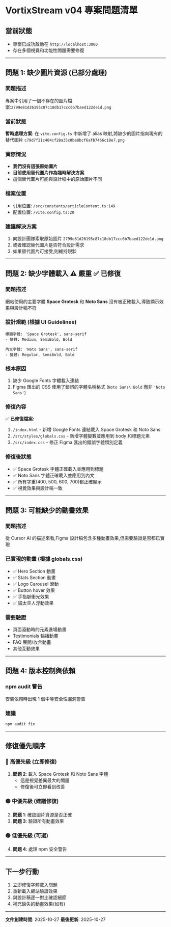 # VortixStream v04 專案問題清單

## 當前狀態
- 專案已成功啟動在 `http://localhost:3000`
- 存在多個視覺和功能性問題需要修復

---

## 問題 1: 缺少圖片資源 (已部分處理)

### 問題描述
專案中引用了一個不存在的圖片檔案:`2799e81d26195c87c18db17ccc6b7baed122de1d.png`

### 當前狀態
**暫時處理方案**: 在 `vite.config.ts` 中新增了 alias 映射,將缺少的圖片指向現有的替代圖片 `c79d7f21c404cf28a35c0be8bcf6afb7466c18e7.png`

### 實際情況
- **我們沒有這張原始圖片**
- **目前使用替代圖片作為臨時解決方案**
- 這個替代圖片可能與設計稿中的原始圖片不同

### 檔案位置
- 引用位置: `/src/constants/articleContent.ts:149`
- 配置位置: `/vite.config.ts:20`

### 建議解決方案
1. 向設計團隊索取原始圖片 `2799e81d26195c87c18db17ccc6b7baed122de1d.png`
2. 或者確認替代圖片是否符合設計需求
3. 如果替代圖片可接受,則維持現狀

---

## 問題 2: 缺少字體載入 ⚠️ **嚴重** ✅ **已修復**

### 問題描述
網站使用的主要字體 **Space Grotesk** 和 **Noto Sans** 沒有被正確載入,導致顯示效果與設計稿不符

### 設計規範 (根據 UI Guidelines)
```
標題字體: 'Space Grotesk', sans-serif
- 變體: Medium, SemiBold, Bold

內文字體: 'Noto Sans', sans-serif  
- 變體: Regular, SemiBold, Bold
```

### 根本原因
1. 缺少 Google Fonts 字體載入連結
2. Figma 匯出的 CSS 使用了錯誤的字體名稱格式 (`Noto Sans\:Bold` 而非 `'Noto Sans'`)

### 修復內容
✅ **已修復檔案:**
1. `/index.html` - 新增 Google Fonts 連結載入 Space Grotesk 和 Noto Sans
2. `/src/styles/globals.css` - 新增字體變數並應用到 body 和標題元素
3. `/src/index.css` - 修正 Figma 匯出的錯誤字體類別定義

### 修復後狀態
- ✅ Space Grotesk 字體正確載入並應用到標題
- ✅ Noto Sans 字體正確載入並應用到內文
- ✅ 所有字重(400, 500, 600, 700)都正確顯示
- ✅ 視覺效果與設計稿一致

---

## 問題 3: 可能缺少的動畫效果

### 問題描述
從 Cursor AI 的描述來看,Figma 設計稿包含多種動畫效果,但需要驗證是否都已實現

### 已實現的動畫 (根據 globals.css)
- ✅ Hero Section 動畫
- ✅ Stats Section 動畫  
- ✅ Logo Carousel 滾動
- ✅ Button hover 效果
- ✅ 手指脈衝光效果
- ✅ 貓太空人浮動效果

### 需要驗證
- 頁面滾動時的元素進場動畫
- Testimonials 輪播動畫
- FAQ 展開/收合動畫
- 其他互動效果

---

## 問題 4: 版本控制與依賴

### npm audit 警告
安裝依賴時出現 1 個中等安全性漏洞警告

### 建議
```bash
npm audit fix
```

---

## 修復優先順序

### 🔴 高優先級 (立即修復)
1. **問題 2**: 載入 Space Grotesk 和 Noto Sans 字體
   - 這是視覺差異最大的問題
   - 修復後可立即看到改善

### 🟡 中優先級 (建議修復)
2. **問題 1**: 確認圖片資源是否正確
3. **問題 3**: 驗證所有動畫效果

### 🟢 低優先級 (可選)
4. **問題 4**: 處理 npm 安全警告

---

## 下一步行動

1. 立即修復字體載入問題
2. 重新載入網站驗證效果
3. 與設計稿逐一對比確認細節
4. 補充缺失的動畫效果(如有)

---

**文件創建時間**: 2025-10-27
**最後更新**: 2025-10-27

